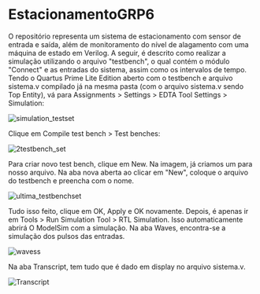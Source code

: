 # EstacionamentoGRP6
O repositório representa um sistema de estacionamento com sensor de entrada e saída, além de monitoramento do nível de alagamento com uma máquina de estado em Verilog.
A seguir, é descrito como realizar a simulação utilizando o arquivo "testbench", o qual contém o módulo "Connect" e as entradas do sistema, assim como os intervalos de tempo. 
Tendo o Quartus Prime Lite Edition aberto com o testbench e arquivo sistema.v compilado já na mesma pasta (com o arquivo sistema.v sendo Top Entity), vá para Assignments > Settings > EDTA Tool Settings > Simulation:

![simulation_testset](https://user-images.githubusercontent.com/100461457/204906926-ea2ab8a9-8c94-4b56-96c2-40f77b1acbb2.png)

Clique em Compile test bench > Test benches:

![2testbench_set](https://user-images.githubusercontent.com/100461457/204906191-e02b9490-0a40-499c-9190-cbefbff2288a.png)

Para criar novo test bench, clique em New. Na imagem, já criamos um para nosso arquivo. Na aba nova aberta ao clicar em "New", coloque o arquivo do testbench e preencha com o nome.

![ultima_testbenchset](https://user-images.githubusercontent.com/100461457/204907033-825f3732-57b6-4ec6-95e0-584180ca9a6e.png)

Tudo isso feito, clique em OK, Apply e OK novamente.
Depois, é apenas ir em Tools > Run Simulation Tool > RTL Simulation. Isso automaticamente abrirá O ModelSim com a simulação. Na aba Waves, encontra-se a simulação dos pulsos das entradas.

![wavess](https://user-images.githubusercontent.com/100461457/204911868-7e814741-47d0-4b4f-916b-617673d36130.png)

Na aba Transcript, tem tudo que é dado em display no arquivo sistema.v.

![Transcript](https://user-images.githubusercontent.com/100461457/204911898-b5a51bb4-829a-40ea-a9f0-5b911657c8b1.png)
